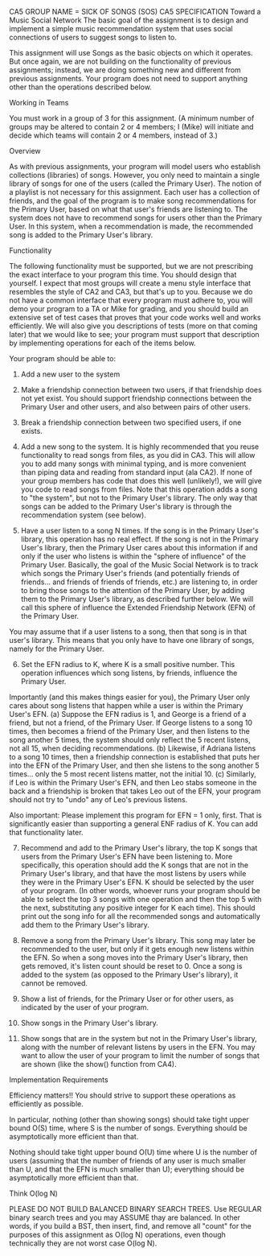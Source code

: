 CA5
GROUP NAME = SICK OF SONGS (SOS)
CA5 SPECIFICATION
Toward a Music Social Network
The basic goal of the assignment is to design and implement a simple music recommendation system that uses social connections of users to suggest songs to listen to.

This assignment will use Songs as the basic objects on which it operates. But once again, we are not building on the functionality of previous assignments; instead, we are doing something new and different from previous assignments. Your program does not need to support anything other than the operations described below.

Working in Teams

You must work in a group of 3 for this assignment. (A minimum number of groups may be altered to contain 2 or 4 members; I (Mike) will initiate and decide which teams will contain 2 or 4 members, instead of 3.)

Overview

As with previous assignments, your program will model users who establish collections (libraries) of songs. However, you only need to maintain a single library of songs for one of the users (called the Primary User). The notion of a playlist is not necessary for this assignment. Each user has a collection of friends, and the goal of the program is to make song recommendations for the Primary User, based on what that user's friends are listening to. The system does not have to recommend songs for users other than the Primary User. In this system, when a recommendation is made, the recommended song is added to the Primary User's library.

Functionality

The following functionality must be supported, but we are not prescribing the exact interface to your program this time. You should design that yourself. I expect that most groups will create a menu style interface that resembles the style of CA2 and CA3, but that's up to you. Because we do not have a common interface that every program must adhere to, you will demo your program to a TA or Mike for grading, and you should build an extensive set of test cases that proves that your code works well and works efficiently. We will also give you descriptions of tests (more on that coming later) that we would like to see; your program must support that description by implementing operations for each of the items below.

Your program should be able to:

1. Add a new user to the system

2. Make a friendship connection between two users, if that friendship does not yet exist. You should support friendship connections between the Primary User and other users, and also between pairs of other users.

3. Break a friendship connection between two specified users, if one exists.

4. Add a new song to the system. It is highly recommended that you reuse functionality to read songs from files, as you did in CA3. This will allow you to add many songs with minimal typing, and is more convenient than piping data and reading from standard input (ala CA2). If none of your group members has code that does this well (unlikely!), we will give you code to read songs from files. Note that this operation adds a song to "the system", but not to the Primary User's library. The only way that songs can be added to the Primary User's library is through the recommendation system (see below).

5. Have a user listen to a song N times. If the song is in the Primary User's library, this operation has no real effect. If the song is not in the Primary User's library, then the Primary User cares about this information if and only if the user who listens is within the "sphere of influence" of the Primary User. Basically, the goal of the Music Social Network is to track which songs the Primary User's friends (and potentially friends of friends... and friends of friends of friends, etc.) are listening to, in order to bring those songs to the attention of the Primary User, by adding them to the Primary User's library, as described further below. We will call this sphere of influence the Extended Friendship Network (EFN) of the Primary User.

You may assume that if a user listens to a song, then that song is in that user's library. This means that you only have to have one library of songs, namely for the Primary User.

6. Set the EFN radius to K, where K is a small positive number. This operation influences which song listens, by friends, influence the Primary User.

Importantly (and this makes things easier for you), the Primary User only cares about song listens that happen while a user is within the Primary User's EFN. (a) Suppose the EFN radius is 1, and George is a friend of a friend, but not a friend, of the Primary User. If George listens to a song 10 times, then becomes a friend of the Primary User, and then listens to the song another 5 times, the system should only reflect the 5 recent listens, not all 15, when deciding recommendations. (b) Likewise, if Adriana listens to a song 10 times, then a friendship connection is established that puts her into the EFN of the Primary User, and then she listens to the song another 5 times... only the 5 most recent listens matter, not the initial 10. (c) Similarly, if Leo is within the Primary User's EFN, and then Leo stabs someone in the back and a friendship is broken that takes Leo out of the EFN, your program should not try to "undo" any of Leo's previous listens.

Also important: Please implement this program for EFN = 1 only, first. That is significantly easier than supporting a general ENF radius of K. You can add that functionality later.

7. Recommend and add to the Primary User's library, the top K songs that users from the Primary User's EFN have been listening to. More specifically, this operation should add the K songs that are not in the Primary User's library, and that have the most listens by users while they were in the Primary User's EFN. K should be selected by the user of your program. (In other words, whoever runs your program should be able to select the top 3 songs with one operation and then the top 5 with the next, substituting any positive integer for K each time). This should print out the song info for all the recommended songs and automatically add them to the Primary User's library.

8. Remove a song from the Primary User's library. This song may later be recommended to the user, but only if it gets enough new listens within the EFN. So when a song moves into the Primary User's library, then gets removed, it's listen count should be reset to 0. Once a song is added to the system (as opposed to the Primary User's library), it cannot be removed.

9. Show a list of friends, for the Primary User or for other users, as indicated by the user of your program.

10. Show songs in the Primary User's library.

11. Show songs that are in the system but not in the Primary User's library, along with the number of relevant listens by users in the EFN. You may want to allow the user of your program to limit the number of songs that are shown (like the show() function from CA4).

Implementation Requirements

Efficiency matters!! You should strive to support these operations as efficiently as possible.

In particular, nothing (other than showing songs) should take tight upper bound O(S) time, where S is the number of songs. Everything should be asymptotically more efficient than that.

Nothing should take tight upper bound O(U) time where U is the number of users (assuming that the number of friends of any user is much smaller than U, and that the EFN is much smaller than U); everything should be asymptotically more efficient than that.

Think O(log N)

PLEASE DO NOT BUILD BALANCED BINARY SEARCH TREES. Use REGULAR binary search trees and you may ASSUME thay are balanced. In other words, if you build a BST, then insert, find, and remove all "count" for the purposes of this assignment as O(log N) operations, even though technically they are not worst case O(log N).
